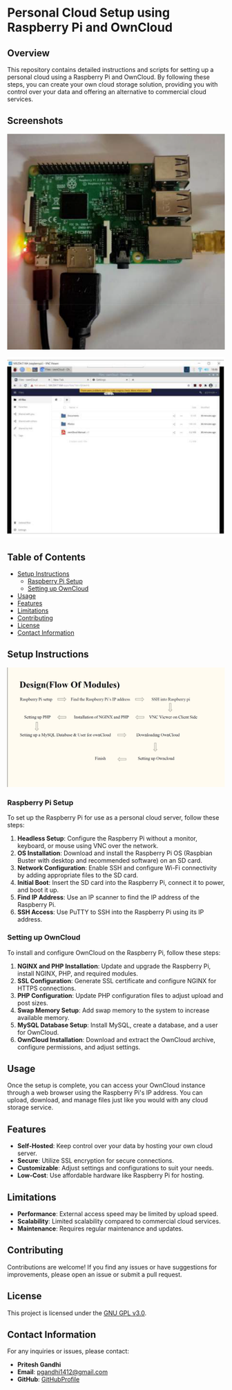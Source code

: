 # Personal Cloud Setup using Raspberry Pi and OwnCloud

## Overview

This repository contains detailed instructions and scripts for setting up a personal cloud using a Raspberry Pi and OwnCloud. By following these steps, you can create your own cloud storage solution, providing you with control over your data and offering an alternative to commercial cloud services.

## Screenshots

![Alt Text](screenshots/raspberry.png)

![Alt Text](screenshots/storage.png)

## Table of Contents

- [Setup Instructions](#setup-instructions)
  - [Raspberry Pi Setup](#raspberry-pi-setup)
  - [Setting up OwnCloud](#setting-up-owncloud)
- [Usage](#usage)
- [Features](#features)
- [Limitations](#limitations)
- [Contributing](#contributing)
- [License](#license)
- [Contact Information](#contact-information)

## Setup Instructions

![Alt Text](screenshots/design.png)

### Raspberry Pi Setup

To set up the Raspberry Pi for use as a personal cloud server, follow these steps:

1. **Headless Setup**: Configure the Raspberry Pi without a monitor, keyboard, or mouse using VNC over the network.
2. **OS Installation**: Download and install the Raspberry Pi OS (Raspbian Buster with desktop and recommended software) on an SD card.
3. **Network Configuration**: Enable SSH and configure Wi-Fi connectivity by adding appropriate files to the SD card.
4. **Initial Boot**: Insert the SD card into the Raspberry Pi, connect it to power, and boot it up.
5. **Find IP Address**: Use an IP scanner to find the IP address of the Raspberry Pi.
6. **SSH Access**: Use PuTTY to SSH into the Raspberry Pi using its IP address.

### Setting up OwnCloud

To install and configure OwnCloud on the Raspberry Pi, follow these steps:

1. **NGINX and PHP Installation**: Update and upgrade the Raspberry Pi, install NGINX, PHP, and required modules.
2. **SSL Configuration**: Generate SSL certificate and configure NGINX for HTTPS connections.
3. **PHP Configuration**: Update PHP configuration files to adjust upload and post sizes.
4. **Swap Memory Setup**: Add swap memory to the system to increase available memory.
5. **MySQL Database Setup**: Install MySQL, create a database, and a user for OwnCloud.
6. **OwnCloud Installation**: Download and extract the OwnCloud archive, configure permissions, and adjust settings.

## Usage

Once the setup is complete, you can access your OwnCloud instance through a web browser using the Raspberry Pi's IP address. You can upload, download, and manage files just like you would with any cloud storage service.

## Features

- **Self-Hosted**: Keep control over your data by hosting your own cloud server.
- **Secure**: Utilize SSL encryption for secure connections.
- **Customizable**: Adjust settings and configurations to suit your needs.
- **Low-Cost**: Use affordable hardware like Raspberry Pi for hosting.

## Limitations

- **Performance**: External access speed may be limited by upload speed.
- **Scalability**: Limited scalability compared to commercial cloud services.
- **Maintenance**: Requires regular maintenance and updates.

## Contributing

Contributions are welcome! If you find any issues or have suggestions for improvements, please open an issue or submit a pull request.

## License

This project is licensed under the [GNU GPL v3.0](LICENSE).

## Contact Information

For any inquiries or issues, please contact:
- **Pritesh Gandhi**
- **Email**: pgandhi1412@gmail.com
- **GitHub**: [GitHubProfile](https://github.com/Devil-Code)


